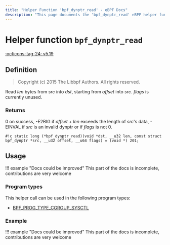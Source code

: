 ```yaml
---
title: "Helper Function 'bpf_dynptr_read' - eBPF Docs"
description: "This page documents the 'bpf_dynptr_read' eBPF helper function, including its defintion, usage, program types that can use it, and examples."
---
```

# Helper function `bpf_dynptr_read`

<!-- [FEATURE_TAG](bpf_dynptr_read) -->
[:octicons-tag-24: v5.19](https://github.com/torvalds/linux/commit/13bbbfbea7598ea9f8d9c3d73bf053bb57f9c4b2)
<!-- [/FEATURE_TAG] -->

## Definition

> Copyright (c) 2015 The Libbpf Authors. All rights reserved.


<!-- [HELPER_FUNC_DEF] -->
Read _len_ bytes from _src_ into _dst_, starting from _offset_ into _src_. _flags_ is currently unused.

### Returns

0 on success, -E2BIG if _offset_ + _len_ exceeds the length of _src_'s data, -EINVAL if _src_ is an invalid dynptr or if _flags_ is not 0.

`#!c static long (*bpf_dynptr_read)(void *dst, __u32 len, const struct bpf_dynptr *src, __u32 offset, __u64 flags) = (void *) 201;`
<!-- [/HELPER_FUNC_DEF] -->

## Usage

!!! example "Docs could be improved"
    This part of the docs is incomplete, contributions are very welcome

### Program types

This helper call can be used in the following program types:

<!-- DO NOT EDIT MANUALLY -->
<!-- [HELPER_FUNC_PROG_REF] -->
 * [BPF_PROG_TYPE_CGROUP_SYSCTL](../program-type/BPF_PROG_TYPE_CGROUP_SYSCTL.md)
<!-- [/HELPER_FUNC_PROG_REF] -->

### Example

!!! example "Docs could be improved"
    This part of the docs is incomplete, contributions are very welcome
